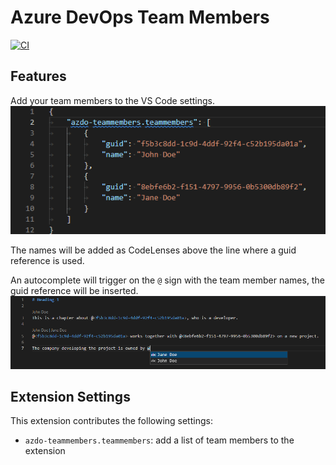# Azure DevOps Team Members

[![CI](https://github.com/rfverbruggen/azdo-teammembers/actions/workflows/test.yml/badge.svg)](https://github.com/rfverbruggen/azdo-teammembers/actions/workflows/test.yml)

## Features

Add your team members to the VS Code settings.
![Extension settings](images/extension_settings.png)

The names will be added as CodeLenses above the line where a guid reference is used.

An autocomplete will trigger on the `@` sign with the team member names, the guid reference will be inserted.
![CodeLenses and CompletionItems](images/codelenses_and_completionitems.png)

## Extension Settings

This extension contributes the following settings:

* `azdo-teammembers.teammembers`: add a list of team members to the extension
